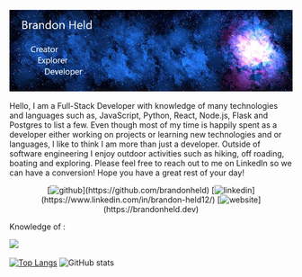 ![Header](https://github.com/brandonheld/brandonheld/blob/main/githubprofile.jpg)

Hello,
I am a Full-Stack Developer with knowledge of many technologies and languages such as, JavaScript, Python, React, Node.js, Flask and Postgres to list a few. Even though most of my time is happily spent as a developer either working on projects or learning new technologies and or languages, I like to think I am more than just a developer. Outside of software engineering I enjoy outdoor activities such as hiking, off roading, boating and exploring. Please feel free to reach out to me on LinkedIn so we can have a conversion! Hope you have a great rest of your day!

<p align="center">
[<img src='https://cdn.jsdelivr.net/npm/simple-icons@3.0.1/icons/github.svg' alt='github' height='40'>](https://github.com/brandonheld)  [<img src='https://cdn.jsdelivr.net/npm/simple-icons@3.0.1/icons/linkedin.svg' alt='linkedin' height='40'>](https://www.linkedin.com/in/brandon-held12/)  [<img src='https://cdn.jsdelivr.net/npm/simple-icons@3.0.1/icons/icloud.svg' alt='website' height='40'>](https://brandonheld.dev)  
</p>

Knowledge of :

![](https://img.shields.io/badge/OS-Linux-informational?style=plastic&logo=Linux&logoColor=white)

[![Top Langs](https://github-readme-stats.vercel.app/api/top-langs/?username=brandonheld)](https://github.com/anuraghazra/github-readme-stats) ![GitHub stats](https://github-readme-stats.vercel.app/api?username=brandonheld&show_icons=true)  
